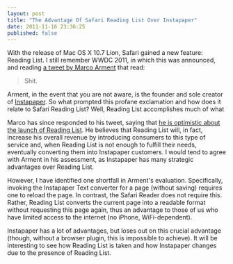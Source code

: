 ```yaml
---
layout: post
title: "The Advantage Of Safari Reading List Over Instapaper"
date: 2011-11-16 23:36:25 
published: false
---
```


With the release of Mac OS X 10.7 Lion, Safari gained a new feature: Reading List. I still remember WWDC 2011, in which this was announced, and reading [a tweet by Marco Arment]() that read:

> Shit.

Arment, in the event that you are not aware, is the founder and sole creator of [Instapaper](http://www.instapaper.com). So what prompted this profane exclamation and how does it relate to Safari Reading List? Well, Reading List accomplishes much of what 

Marco has since responded to his tweet, saying that [he is optimistic about the launch of Reading List](). He believes that Reading List will, in fact, increase his overall revenue by introducing consumers to this type of service and, when Reading List is not enough to fulfill their needs, eventually converting them into Instapaper customers. I would tend to agree with Arment in his assessment, as Instapaper has many strategic advantages over Reading List.

However, I have identified one shortfall in Arment's evaluation. Specifically, invoking the Instapaper Text converter for a page (without saving) requires one to reload the page. In contrast, the Safari Reader does not require this. Rather, Reading List converts the current page into a readable format without requesting this page again, thus an advantage to those of us who have limited access to the internet (no iPhone, WiFi-dependent).

Instapaper has a lot of advantages, but loses out on this crucial advantage (though, without a browser plugin, this is impossible to achieve). It will be interesting to see how Reading List is taken and how Instapaper changes due to the presence of Reading List.
